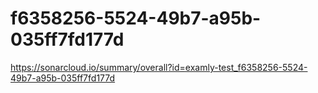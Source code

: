 # f6358256-5524-49b7-a95b-035ff7fd177d
https://sonarcloud.io/summary/overall?id=examly-test_f6358256-5524-49b7-a95b-035ff7fd177d

